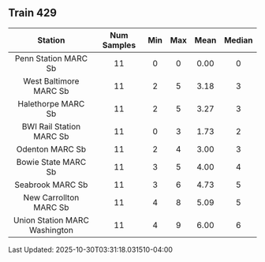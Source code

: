 ## Train 429

| Station | Num Samples | Min | Max | Mean | Median |
| :-----: | :---------: | :-: | :-: | :--: | :----: |
| Penn Station MARC Sb | 11 | 0 | 0 | 0.00 | 0 |
| West Baltimore MARC Sb | 11 | 2 | 5 | 3.18 | 3 |
| Halethorpe MARC Sb | 11 | 2 | 5 | 3.27 | 3 |
| BWI Rail Station MARC Sb | 11 | 0 | 3 | 1.73 | 2 |
| Odenton MARC Sb | 11 | 2 | 4 | 3.00 | 3 |
| Bowie State MARC Sb | 11 | 3 | 5 | 4.00 | 4 |
| Seabrook MARC Sb | 11 | 3 | 6 | 4.73 | 5 |
| New Carrollton MARC Sb | 11 | 4 | 8 | 5.09 | 5 |
| Union Station MARC Washington | 11 | 4 | 9 | 6.00 | 6 |


Last Updated: 2025-10-30T03:31:18.031510-04:00